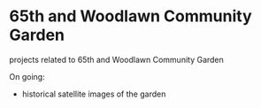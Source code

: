 # 65th and Woodlawn Community Garden
projects related to 65th and Woodlawn Community Garden

On going:
- historical satellite images of the garden
